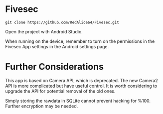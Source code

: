 # Fivesec

`git clone https://github.com/RedAlice64/Fivesec.git`

Open the project with Android Studio.

When running on the device, remember to turn on the permissions in the Fivesec App settings in the Android settings page.

# Further Considerations

This app is based on Camera API, which is deprecated. The new Camera2 API is more complicated but have useful control. It is worth considering to upgrade the API for potential removal of the old ones.

Simply storing the rawdata in SQLite cannot prevent hacking for %100. Further encryption may be needed.
